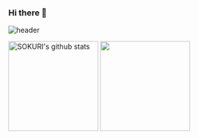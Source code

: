 ### Hi there 👋
![header](https://capsule-render.vercel.app/api?type=waving&color=gradient&height=250&section=header&text=hidanbeing~&fontSize=50&width=100%)


<a href="https://github.com/imysh578"><img align="center" style="height:180px" src="https://github-readme-stats.vercel.app/api?username=hidanbeing&show_icons=true&include_all_commits=true&theme=calm_pink&hide_border=true" alt="SOKURI's github stats" /></a>
<a href="https://github.com/imysh578"><img align="center" style="height:180px" src="https://github-readme-stats.vercel.app/api/top-langs/?username=hidanbeing&layout=compact&theme=calm_pink&hide_border=true" /></a> 


